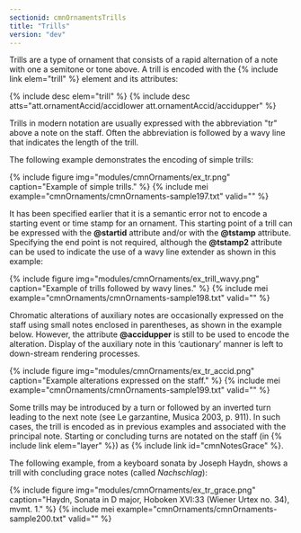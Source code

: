 ```yaml
---
sectionid: cmnOrnamentsTrills
title: "Trills"
version: "dev"
---
```


Trills are a type of ornament that consists of a rapid alternation of a note with one a semitone or tone above. A trill is encoded with the {% include link elem="trill" %} element and its attributes:

{% include desc elem="trill" %}
{% include desc atts="att.ornamentAccid/accidlower att.ornamentAccid/accidupper" %}

Trills in modern notation are usually expressed with the abbreviation "tr" above a note on the staff. Often the abbreviation is followed by a wavy line that indicates the length of the trill.

The following example demonstrates the encoding of simple trills:

{% include figure img="modules/cmnOrnaments/ex_tr.png" caption="Example of simple trills." %}
{% include mei example="cmnOrnaments/cmnOrnaments-sample197.txt" valid="" %}

It has been specified earlier that it is a semantic error not to encode a starting event or time stamp for an ornament. This starting point of a trill can be expressed with the **@startid** attribute and/or with the **@tstamp** attribute. Specifying the end point is not required, although the **@tstamp2** attribute can be used to indicate the use of a wavy line extender as shown in this example:

{% include figure img="modules/cmnOrnaments/ex_trill_wavy.png" caption="Example of trills followed by wavy lines." %}
{% include mei example="cmnOrnaments/cmnOrnaments-sample198.txt" valid="" %}

Chromatic alterations of auxiliary notes are occasionally expressed on the staff using small notes enclosed in parentheses, as shown in the example below. However, the attribute **@accidupper** is still to be used to encode the alteration. Display of the auxiliary note in this ‘cautionary’ manner is left to down-stream rendering processes.

{% include figure img="modules/cmnOrnaments/ex_tr_accid.png" caption="Example alterations expressed on the staff." %}
{% include mei example="cmnOrnaments/cmnOrnaments-sample199.txt" valid="" %}

Some trills may be introduced by a turn or followed by an inverted turn leading to the next note (see Le garzantine, Musica 2003, p. 911). In such cases, the trill is encoded as in previous examples and associated with the principal note. Starting or concluding turns are notated on the staff (in {% include link elem="layer" %}) as {% include link id="cmnNotesGrace" %}.

The following example, from a keyboard sonata by Joseph Haydn, shows a trill with concluding grace notes (called *Nachschlag*):

{% include figure img="modules/cmnOrnaments/ex_tr_grace.png" caption="Haydn, Sonata in D major, Hoboken XVI:33 (Wiener Urtex no. 34), mvmt. 1." %}
{% include mei example="cmnOrnaments/cmnOrnaments-sample200.txt" valid="" %}

